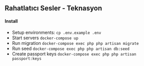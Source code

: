 ## Rahatlatıcı Sesler - Teknasyon

#### Install

- Setup environments: ``cp .env.example .env``
- Start servers ``docker-compose up``
- Run migration ``docker-compose exec php php artisan migrate``
- Run seed ``docker-compose exec php php artisan db:seed``
- Create passport keys ``docker-compose exec php php artisan passport:keys``

